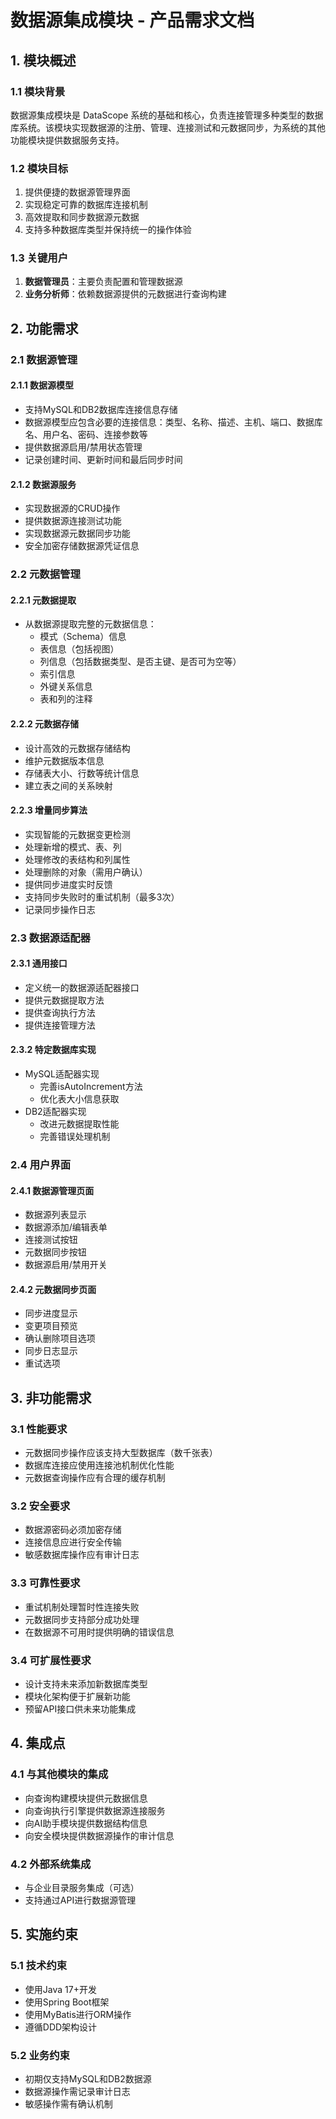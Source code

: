 # 数据源集成模块 - 产品需求文档

## 1. 模块概述

### 1.1 模块背景
数据源集成模块是 DataScope 系统的基础和核心，负责连接管理多种类型的数据库系统。该模块实现数据源的注册、管理、连接测试和元数据同步，为系统的其他功能模块提供数据服务支持。

### 1.2 模块目标
1. 提供便捷的数据源管理界面
2. 实现稳定可靠的数据库连接机制
3. 高效提取和同步数据源元数据
4. 支持多种数据库类型并保持统一的操作体验

### 1.3 关键用户
1. **数据管理员**：主要负责配置和管理数据源
2. **业务分析师**：依赖数据源提供的元数据进行查询构建

## 2. 功能需求

### 2.1 数据源管理

#### 2.1.1 数据源模型
- 支持MySQL和DB2数据库连接信息存储
- 数据源模型应包含必要的连接信息：类型、名称、描述、主机、端口、数据库名、用户名、密码、连接参数等
- 提供数据源启用/禁用状态管理
- 记录创建时间、更新时间和最后同步时间

#### 2.1.2 数据源服务
- 实现数据源的CRUD操作
- 提供数据源连接测试功能
- 实现数据源元数据同步功能
- 安全加密存储数据源凭证信息

### 2.2 元数据管理

#### 2.2.1 元数据提取
- 从数据源提取完整的元数据信息：
  - 模式（Schema）信息
  - 表信息（包括视图）
  - 列信息（包括数据类型、是否主键、是否可为空等）
  - 索引信息
  - 外键关系信息
  - 表和列的注释

#### 2.2.2 元数据存储
- 设计高效的元数据存储结构
- 维护元数据版本信息
- 存储表大小、行数等统计信息
- 建立表之间的关系映射

#### 2.2.3 增量同步算法
- 实现智能的元数据变更检测
- 处理新增的模式、表、列
- 处理修改的表结构和列属性
- 处理删除的对象（需用户确认）
- 提供同步进度实时反馈
- 支持同步失败时的重试机制（最多3次）
- 记录同步操作日志

### 2.3 数据源适配器

#### 2.3.1 通用接口
- 定义统一的数据源适配器接口
- 提供元数据提取方法
- 提供查询执行方法
- 提供连接管理方法

#### 2.3.2 特定数据库实现
- MySQL适配器实现
  - 完善isAutoIncrement方法
  - 优化表大小信息获取
- DB2适配器实现
  - 改进元数据提取性能
  - 完善错误处理机制

### 2.4 用户界面

#### 2.4.1 数据源管理页面
- 数据源列表显示
- 数据源添加/编辑表单
- 连接测试按钮
- 元数据同步按钮
- 数据源启用/禁用开关

#### 2.4.2 元数据同步页面
- 同步进度显示
- 变更项目预览
- 确认删除项目选项
- 同步日志显示
- 重试选项

## 3. 非功能需求

### 3.1 性能要求
- 元数据同步操作应该支持大型数据库（数千张表）
- 数据库连接应使用连接池机制优化性能
- 元数据查询操作应有合理的缓存机制

### 3.2 安全要求
- 数据源密码必须加密存储
- 连接信息应进行安全传输
- 敏感数据库操作应有审计日志

### 3.3 可靠性要求
- 重试机制处理暂时性连接失败
- 元数据同步支持部分成功处理
- 在数据源不可用时提供明确的错误信息

### 3.4 可扩展性要求
- 设计支持未来添加新数据库类型
- 模块化架构便于扩展新功能
- 预留API接口供未来功能集成

## 4. 集成点

### 4.1 与其他模块的集成
- 向查询构建模块提供元数据信息
- 向查询执行引擎提供数据源连接服务
- 向AI助手模块提供数据结构信息
- 向安全模块提供数据源操作的审计信息

### 4.2 外部系统集成
- 与企业目录服务集成（可选）
- 支持通过API进行数据源管理

## 5. 实施约束

### 5.1 技术约束
- 使用Java 17+开发
- 使用Spring Boot框架
- 使用MyBatis进行ORM操作
- 遵循DDD架构设计

### 5.2 业务约束
- 初期仅支持MySQL和DB2数据源
- 数据源操作需记录审计日志
- 敏感操作需有确认机制